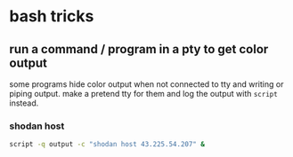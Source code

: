 # bash tricks

## run a command / program in a pty to get color output
some programs hide color output when not connected to tty and writing or piping output.
make a pretend tty for them and log the output with `script` instead.

### shodan host
```bash
script -q output -c "shodan host 43.225.54.207" &
```
